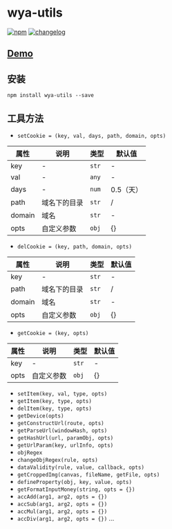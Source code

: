 # wya-utils
[![npm][npm-image]][npm-url] [![changelog][changelog-image]][changelog-url]

## [Demo](https://wya-team.github.io/wya-utils/demo/index.html)

## 安装

```vim
npm install wya-utils --save
```

## 工具方法
- `setCookie = (key, val, days, path, domain, opts)`

属性 | 说明 | 类型 | 默认值
---|---|---|---
key | - | `str` | -
val | - | `any` | -
days | - | `num` | 0.5（天）
path | 域名下的目录 | `str` | /
domain | 域名 | `str` | -
opts | 自定义参数 | `obj` | {}

- `delCookie = (key, path, domain, opts)`

属性 | 说明 | 类型 | 默认值
---|---|---|---
key | - | `str` | -
path | 域名下的目录 | `str` | /
domain | 域名 | `str` | -
opts | 自定义参数 | `obj` | {}

- `getCookie = (key, opts)`

属性 | 说明 | 类型 | 默认值
---|---|---|---
key | - | `str` | -
opts | 自定义参数 | `obj` | {}

- `setItem(key, val, type, opts)`
- `getItem(key, type, opts)`
- `delItem(key, type, opts)`
- `getDevice(opts)`
- `getConstructUrl(route, opts)`
- `getParseUrl(windowHash, opts)`
- `getHashUrl(url, paramObj, opts)`
- `getUrlParam(key, urlInfo, opts)`
- `objRegex`
- `changeObjRegex(rule, opts)`
- `dataValidity(rule, value, callback, opts)`
- `getCroppedImg(canvas, fileName, getFile, opts)`
- `defineProperty(obj, key, value, opts)`
- `getFormatInputMoney(string, opts = {})`
- `accAdd(arg1, arg2, opts = {})`
- `accSub(arg1, arg2, opts = {})`
- `accMul(arg1, arg2, opts = {})`
- `accDiv(arg1, arg2, opts = {})`
...

<!--  以下内容无视  -->
[changelog-image]: https://img.shields.io/badge/changelog-md-blue.svg
[changelog-url]: CHANGELOG.md

[npm-image]: https://img.shields.io/npm/v/wya-utils.svg
[npm-url]: https://www.npmjs.com/package/wya-utils

